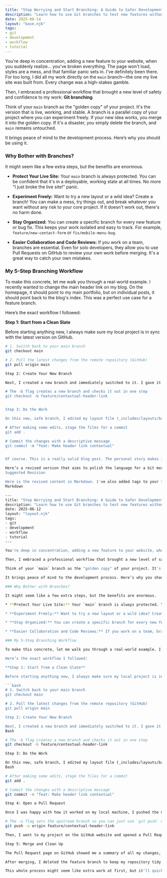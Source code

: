 ```yaml
---
title: "Stop Worrying and Start Branching: A Guide to Safer Development"
description: "Learn how to use Git branches to test new features without the fear of breaking your live website. A practical, step-by-step guide."
date: 2025-06-14
layout: "base.njk"
tags:
- git
- development
- workflow
- tutorial
---
```


You're deep in concentration, adding a new feature to your website, when you suddenly realize... you've broken everything. The page won't load, styles are a mess, and that familiar panic sets in. I've definitely been there. For too long, I did all my work directly on the `main` branch—the one my live site was built from. Every change was a high-stakes gamble.

Then, I embraced a professional workflow that brought a new level of safety and confidence to my work: **Git branching**.

Think of your `main` branch as the "golden copy" of your project. It's the version that is live, working, and stable. A branch is a parallel copy of your project where you can experiment freely. If your new idea works, you merge it into the golden copy. If it's a disaster, you simply delete the branch, and `main` remains untouched.

It brings peace of mind to the development process. Here’s why you should be using it.

### Why Bother with Branches?

It might seem like a few extra steps, but the benefits are enormous.

* **Protect Your Live Site:** Your `main` branch is always protected. You can be confident that it's in a deployable, working state at all times. No more "I just broke the live site!" panic.

* **Experiment Freely:** Want to try a new layout or a wild idea? Create a branch! You can make a mess, try things out, and break whatever you want without any risk to your core project. If it doesn't work out, there's no harm done.

* **Stay Organized:** You can create a specific branch for every new feature or bug fix. This keeps your work isolated and easy to track. For example, `feature/new-contact-form` or `fix/mobile-menu-bug`.

* **Easier Collaboration and Code Reviews:** If you work on a team, branches are essential. Even for solo developers, they allow you to use Pull Requests on GitHub to review your own work before merging. It's a great way to catch your own mistakes.

### My 5-Step Branching Workflow

To make this concrete, let me walk you through a real-world example. I recently wanted to change the main header link on my blog. On the homepage, it should point to my main portfolio, but on individual posts, it should point back to the blog's index. This was a perfect use case for a feature branch.

Here’s the exact workflow I followed:

**Step 1: Start from a Clean Slate**

Before starting anything new, I always make sure my local project is in sync with the latest version on GitHub.

```bash
# 1. Switch back to your main branch
git checkout main

# 2. Pull the latest changes from the remote repository (GitHub)
git pull origin main

Step 2: Create Your New Branch

Next, I created a new branch and immediately switched to it. I gave it a descriptive name so I'd know its purpose.

# The -b flag creates a new branch and checks it out in one step
git checkout -b feature/contextual-header-link


Step 3: Do the Work

On this new, safe branch, I edited my layout file (_includes/layouts/base.njk) to add the logic for the contextual link. I made a few small, focused commits along the way to save my progress

# After making some edits, stage the files for a commit
git add .

# Commit the changes with a descriptive message
git commit -m "feat: Make header link contextual"


Of course. This is a really solid blog post. The personal story makes it relatable, and the step-by-step guide is practical and clear. You've done a great job explaining a professional workflow in a very approachable way.

Here’s a revised version that aims to polish the language for a bit more impact and clarity, while keeping your friendly, conversational tone. I've focused on tightening up the phrasing, making the headers more active, and adding a little more detail in the comments of the code blocks.
Suggested Revision

Here is the revised content in Markdown. I've also added tags to your front matter, which is a common and useful practice for Eleventy blogs.
Markdown

---
title: "Stop Worrying and Start Branching: A Guide to Safer Development"
description: "Learn how to use Git branches to test new features without the fear of breaking your live website. A practical, step-by-step guide."
date: 2025-06-12
layout: "layout.njk"
tags:
- git
- development
- workflow
- tutorial
---

You're deep in concentration, adding a new feature to your website, when you suddenly realize... you've broken everything. The page won't load, styles are a mess, and that familiar panic sets in. I've definitely been there. For too long, I did all my work directly on the `main` branch—the one my live site was built from. Every change was a high-stakes gamble.

Then, I embraced a professional workflow that brought a new level of safety and confidence to my work: **Git branching**.

Think of your `main` branch as the "golden copy" of your project. It's the version that is live, working, and stable. A branch is a parallel copy of your project where you can experiment freely. If your new idea works, you merge it into the golden copy. If it's a disaster, you simply delete the branch, and `main` remains untouched.

It brings peace of mind to the development process. Here’s why you should be using it.

### Why Bother with Branches?

It might seem like a few extra steps, but the benefits are enormous.

* **Protect Your Live Site:** Your `main` branch is always protected. You can be confident that it's in a deployable, working state at all times. No more "I just broke the live site!" panic.

* **Experiment Freely:** Want to try a new layout or a wild idea? Create a branch! You can make a mess, try things out, and break whatever you want without any risk to your core project. If it doesn't work out, there's no harm done.

* **Stay Organized:** You can create a specific branch for every new feature or bug fix. This keeps your work isolated and easy to track. For example, `feature/new-contact-form` or `fix/mobile-menu-bug`.

* **Easier Collaboration and Code Reviews:** If you work on a team, branches are essential. Even for solo developers, they allow you to use Pull Requests on GitHub to review your own work before merging. It's a great way to catch your own mistakes.

### My 5-Step Branching Workflow

To make this concrete, let me walk you through a real-world example. I recently wanted to change the main header link on my blog. On the homepage, it should point to my main portfolio, but on individual posts, it should point back to the blog's index. This was a perfect use case for a feature branch.

Here’s the exact workflow I followed:

**Step 1: Start from a Clean Slate**

Before starting anything new, I always make sure my local project is in sync with the latest version on GitHub.

```bash
# 1. Switch back to your main branch
git checkout main

# 2. Pull the latest changes from the remote repository (GitHub)
git pull origin main

Step 2: Create Your New Branch

Next, I created a new branch and immediately switched to it. I gave it a descriptive name so I'd know its purpose.
Bash

# The -b flag creates a new branch and checks it out in one step
git checkout -b feature/contextual-header-link

Step 3: Do the Work

On this new, safe branch, I edited my layout file (_includes/layouts/base.njk) to add the logic for the contextual link. I made a few small, focused commits along the way to save my progress.
Bash

# After making some edits, stage the files for a commit
git add .

# Commit the changes with a descriptive message
git commit -m "feat: Make header link contextual"

Step 4: Open a Pull Request

Once I was happy with how it worked on my local machine, I pushed the new branch up to my GitHub repository.

# The -u flag sets the upstream branch so you can just use `git push` next time
git push -u origin feature/contextual-header-link

Then, I went to my project on the GitHub website and opened a Pull Request (PR). A PR is a formal way of proposing your changes. It’s a request to pull your new code from the feature/contextual-header-link branch into the main branch.

Step 5: Merge and Clean Up

The Pull Request page on GitHub showed me a summary of all my changes, which I could review one last time. Everything looked good, so I clicked the "Merge pull request" button. This safely merged my work into main and, in my case, automatically triggered a new deployment to Netlify.

After merging, I deleted the feature branch to keep my repository tidy. The work is now safely part of the main branch.

This whole process might seem like extra work at first, but it'll quickly become a natural part of your routine. It provides a structure for safer, more organized development. Give it a try on your very next task, no matter how small!